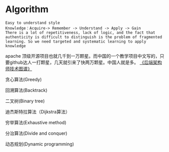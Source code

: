 # Algorithm

    Easy to understand style
    Knowledge：Acquire-> Remember -> Understand -> Apply -> Gain
    There is a lot of repetitiveness, lack of logic, and the fact that authenticity is difficult to distinguish is the problem of fragmented learning. So we need targeted and systematic learning to apply knowledge
    
apache 顶级开源项目也就几千到一万颗星。而中国的一个教学项目中文写的，只要github达人一打颗星，几天就引来了快两万颗星。中国人就是多。
[《后端架构师技术图谱》](https://github.com/xingshaocheng/architect-awesome/)


贪心算法(Greedy)

回溯算法(Backtrack)

二叉树(Binary tree)

迪杰斯特拉算法（Dijkstra算法）

穷举算法(Exhaustive method)

分治算法(Divide and conquer)

动态规划(Dynamic programming)

